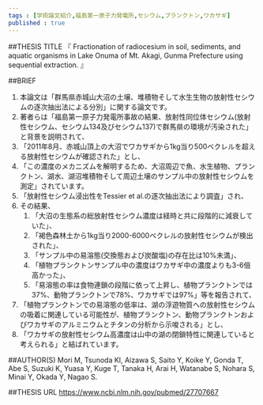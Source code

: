 ```yaml
--- 
tags : [学術論文紹介,福島第一原子力発電所,セシウム,プランクトン,ワカサギ] 
published : true
---
```


##THESIS TITLE
『
Fractionation of radiocesium in soil, sediments, and aquatic organisms in Lake Onuma of Mt. Akagi, Gunma Prefecture using sequential extraction.
』
  
##BRIEF
1. 本論文は「群馬県赤城山大沼の土壌、堆積物そして水生生物の放射性セシウムの逐次抽出法による分別」に関する論文です。	
1. 著者らは「福島第一原子力発電所事故の結果、放射性同位体セシウム(放射性セシウム、セシウム134及びセシウム137)で群馬県の環境が汚染された」と背景を説明されて、
1. 「2011年8月、赤城山頂上の大沼でワカサギから1kg当り500ベクレルを超える放射性セシウムが確認された」とし、
1. 「この濃度のメカニズムを解明するため、大沼周辺で魚、水生植物、プランクトン、湖水、湖沼堆積物そして周辺土壌のサンプル中の放射性セシウムを測定」されています。
1. 「放射性セシウム浸出性をTessier et al.の逐次抽出法により調査」され、
1. その結果、
	1. 「大沼の生態系の総放射性セシウム濃度は経時と共に段階的に減衰していた」、
	1. 「褐色森林土から1kg当り2000-6000ベクレルの放射性セシウムが検出された」、
	1. 「サンプル中の易溶態(交換態および炭酸塩)の存在比は10%未満」、
	1. 「植物プランクトンサンプル中の濃度はワカサギ中の濃度よりも3-6倍高かった」、
	1. 「易溶態の率は食物連鎖の段階に依って上昇し、植物プランクトンでは37%、動物プランクトンで78%、ワカサギでは97%」等を報告されて、
1. 「植物プランクトンでの易溶態の低率は、湖の浮遊物質への放射性セシウムの吸着に関連している可能性が、植物プランクトン、動物プランクトンおよびワカサギのアルミニウムとチタンの分析から示唆される」とし、
1. 「ワカサギの放射性セシウム高濃度は山中の湖の閉鎖特性に関連していると考えられる」と結ばれています。






##AUTHOR(S)
Mori M, Tsunoda KI, Aizawa S, Saito Y, Koike Y, Gonda T, Abe S, Suzuki K, Yuasa Y, Kuge T, Tanaka H, Arai H, Watanabe S, Nohara S, Minai Y, Okada Y, Nagao S.

##THESIS URL
[
https://www.ncbi.nlm.nih.gov/pubmed/27707667
](
https://www.ncbi.nlm.nih.gov/pubmed/27707667
)